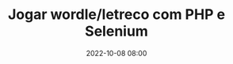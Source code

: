 ---
title: 'Jogar wordle/letreco com PHP e Selenium'
type: palestra
speakers:
  - Thiago Dantas Soares
speakersPictures: []
picture: /assets/images/schedule/thiago-dantas-soares.jpg
linkedin: 
twitter: 
instagram: dantas__thiago
date: '2022-10-08 08:00'
rooms:
  - 6
---